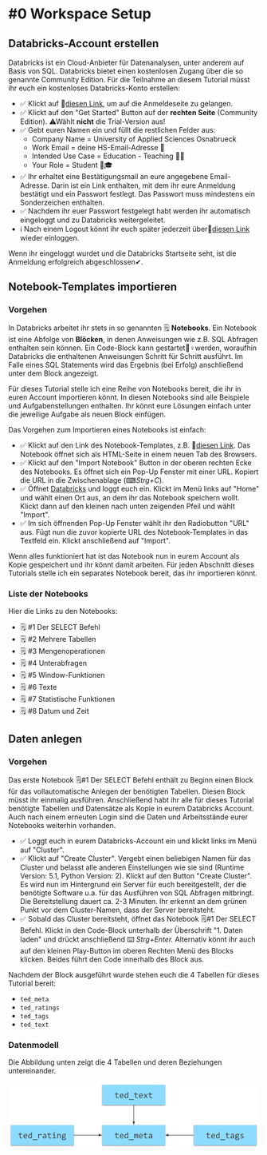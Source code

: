 # \#0 Workspace Setup

## Databricks-Account erstellen

Databricks ist ein Cloud-Anbieter für Datenanalysen, unter anderem auf Basis von SQL. Databricks bietet einen kostenlosen Zugang über die so genannte Community Edition. Für die Teilnahme an diesem Tutorial müsst ihr euch ein kostenloses Databricks-Konto erstellen:

* ✅ Klickt auf 🔗[diesen Link](https://databricks.com/try-databricks), um auf die Anmeldeseite zu gelangen. 
* ✅ Klickt auf den "Get Started" Button auf der **rechten Seite** \(Community Edition\). ⚠Wählt **nicht** die Trial-Version aus! 
* ✅ Gebt euren Namen ein und füllt die restlichen Felder aus:
  * Company Name = University of Applied Sciences Osnabrueck
  * Work Email = deine HS-Email-Adresse 📧 
  * Intended Use Case = Education - Teaching 👨🏫 
  * Your Role = Student 👩🎓  
* ✅ Ihr erhaltet eine Bestätigungsmail an eure angegebene Email-Adresse. Darin ist ein Link enthalten, mit dem ihr eure Anmeldung bestätigt und ein Passwort festlegt. Das Passwort muss mindestens ein Sonderzeichen enthalten. 
* ✅ Nachdem ihr euer Passwort festgelegt habt werden ihr automatisch eingeloggt und zu Databricks weitergeleitet.  
* ℹ Nach einem Logout könnt ihr euch später jederzeit über🔗[diesen Link](https://community.cloud.databricks.com/login.html) wieder einloggen.

Wenn ihr eingeloggt wurdet und die Databricks Startseite seht, ist die Anmeldung erfolgreich abgeschlossen✔.

## Notebook-Templates importieren

### Vorgehen

In Databricks arbeitet ihr stets in so genannten 🗒 **Notebooks**. Ein Notebook ist eine Abfolge von **Blöcken**, in denen Anweisungen wie z.B. SQL Abfragen enthalten sein können. Ein Code-Block kann gestartet🏃♀werden, woraufhin Databricks die enthaltenen Anweisungen Schritt für Schritt ausführt. Im Falle eines SQL Statements wird das Ergebnis \(bei Erfolg\) anschließend unter dem Block angezeigt.

Für dieses Tutorial stelle ich eine Reihe von Notebooks bereit, die ihr in euren Account importieren könnt. In diesen Notebooks sind alle Beispiele und Aufgabenstellungen enthalten. Ihr könnt eure Lösungen einfach unter die jeweilige Aufgabe als neuen Block einfügen.

Das Vorgehen zum Importieren eines Notebooks ist einfach:

* ✅ Klickt auf den Link des Notebook-Templates, z.B. 🔗[diesen Link](https://winf-hsos.github.io/databricks-notebooks/empirisches-arbeiten/3%20-%20Text%20Analytics.html). Das Notebook öffnet sich als HTML-Seite in einem neuen Tab des Browsers. 
* ✅ Klickt auf den "Import Notebook" Button in der oberen rechten Ecke des Notebooks. Es öffnet sich ein Pop-Up Fenster mit einer URL. Kopiert die URL in die Zwischenablage \(⌨_Strg+C_\). 
* ✅ Öffnet [Databricks](https://community.cloud.databricks.com/login.html) und loggt euch ein. Klickt im Menü links auf "Home" und wählt einen Ort aus, an dem ihr das Notebook speichern wollt. Klickt dann auf den kleinen nach unten zeigenden Pfeil und wählt "Import".  
* ✅ Im sich öffnenden Pop-Up Fenster wählt ihr den Radiobutton "URL" aus. Fügt nun die zuvor kopierte URL des Notebook-Templates in das Textfeld ein. Klickt anschließend auf "Import".

Wenn alles funktioniert hat ist das Notebook nun in eurem Account als Kopie gespeichert und ihr könnt damit arbeiten. Für jeden Abschnitt dieses Tutorials stelle ich ein separates Notebook bereit, das ihr importieren könnt.

### Liste der Notebooks

Hier die Links zu den Notebooks:

* 🗒 \#1 Der SELECT Befehl
* 🗒 \#2 Mehrere Tabellen
* 🗒 \#3 Mengenoperationen
* 🗒 \#4 Unterabfragen
* 🗒 \#5 Window-Funktionen
* 🗒 \#6 Texte
* 🗒 \#7 Statistische Funktionen
* 🗒 \#8 Datum und Zeit

## Daten anlegen

### Vorgehen

Das erste Notebook 🗒\#1 Der SELECT Befehl enthält zu Beginn einen Block für das vollautomatische Anlegen der benötigten Tabellen. Diesen Block müsst ihr einmalig ausführen. Anschließend habt ihr alle für dieses Tutorial benötigte Tabellen und Datensätze als Kopie in eurem Databricks Account. Auch nach einem erneuten Login sind die Daten und Arbeitsstände eurer Notebooks weiterhin vorhanden.

* ✅ Loggt euch in eurem Databricks-Account ein und klickt links im Menü auf "Cluster". 
* ✅ Klickt auf "Create Cluster". Vergebt einen beliebigen Namen für das Cluster und belasst alle anderen Einstellungen wie sie sind \(Runtime Version: 5.1, Python Version: 2\). Klickt auf den Button "Create Cluster". Es wird nun im Hintergrund ein Server für euch bereitgestellt, der die benötigte Software u.a. für das Ausführen von SQL Abfragen mitbringt. Die Bereitstellung dauert ca. 2-3 Minuten. Ihr erkennt an dem grünen Punkt vor dem Cluster-Namen, dass der Server bereitsteht.  
* ✅ Sobald das Cluster bereitsteht, öffnet das Notebook 🗒\#1 Der SELECT Befehl. Klickt in den Code-Block unterhalb der Überschrift "1. Daten laden" und drückt anschließend ⌨ _Strg+Enter._ Alternativ könnt ihr auch auf den kleinen Play-Button im oberen Rechten Menü des Blocks klicken. Beides führt den Code innerhalb des Block aus.

Nachdem der Block ausgeführt wurde stehen euch die 4 Tabellen für dieses Tutorial bereit:

* `ted_meta`
* `ted_ratings`
* `ted_tags`
* `ted_text`

### Datenmodell

Die Abbildung unten zeigt die 4 Tabellen und deren Beziehungen untereinander.

![TED-Talks Datenmodell.](../../../.gitbook/assets/ted_data_model.png)

